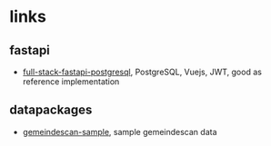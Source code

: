 # links

## fastapi

- [full-stack-fastapi-postgresql](https://github.com/tiangolo/full-stack-fastapi-postgresql), PostgreSQL, Vuejs, JWT, good as reference implementation

## datapackages

- [gemeindescan-sample](https://bitbucket.org/cividi/gemeindescan-sample), sample gemeindescan data
